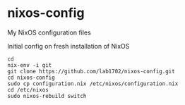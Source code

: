 # nixos-config

My NixOS configuration files

Initial config on fresh installation of NixOS

    cd
    nix-env -i git
    git clone https://github.com/lab1702/nixos-config.git
    cd nixos-config
    sudo cp configuration.nix /etc/nixos/configuration.nix
    cd /etc/nixos
    sudo nixos-rebuild switch
